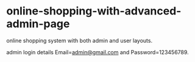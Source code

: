 # online-shopping-with-advanced-admin-page


online shopping system with both admin and user layouts.

admin login details  Email=admin@gmail.com and Password=123456789.
